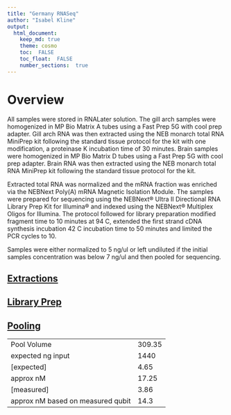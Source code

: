 ```yaml
---
title: "Germany RNASeq"
author: "Isabel Kline"
output:  
  html_document:
    keep_md: true
    theme: cosmo
    toc:  FALSE
    toc_float:  FALSE
    number_sections:  true
---
```




# Overview

All samples were stored in RNALater solution. The gill arch samples were homogenized in MP Bio Matrix A tubes using a Fast Prep 5G with cool prep adapter. Gill arch RNA was then extracted using the NEB monarch total RNA MiniPrep kit following the standard tissue protocol for the kit with one modification, a proteinase K incubation time of 30 minutes. Brain samples were homogenized in MP Bio Matrix D tubes using a Fast Prep 5G with cool prep adapter. Brain RNA was then extracted using the NEB monarch total RNA MiniPrep kit following the standard tissue protocol for the kit.

Extracted total RNA was normalized and the mRNA fraction was enriched via the NEBNext Poly(A) mRNA Magnetic Isolation Module. The samples were prepared for sequencing using the NEBNext® Ultra II Directional RNA Library Prep Kit for Illumina® and indexed using the NEBNext® Multiplex Oligos for Illumina. The protocol followed for library preparation modified fragment time to 10 minutes at 94 C, extended the first strand cDNA synthesis incubation 42 C incubation time to 50 minutes and limited the PCR cycles to 10. 

Samples were either normalized to 5 ng/ul or left undiluted if the initial samples concentration was below 7 ng/ul and then pooled for sequencing.

## [Extractions](https://isabel-kline.github.io/Kelley_Lab_Notebook/Germany_RNASeq_Extractions.html)

## [Library Prep](https://isabel-kline.github.io/Kelley_Lab_Notebook/Germany_RNASeq_Libraries.html#1_Summary)

## [Pooling](https://isabel-kline.github.io/Kelley_Lab_Notebook/Germany_RNASeq_Pooling.html#1_Summary)

|                                   |        |
|-----------------------------------|--------|
| Pool Volume                       | 309.35 |
| expected ng input                 | 1440   |
| [expected]                        | 4.65   |
| approx nM                         | 17.25  |
| [measured]                        | 3.86   |
| approx nM based on measured qubit | 14.3   |
